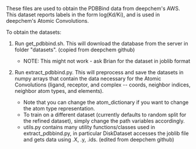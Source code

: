 These files are used to obtain the PDBBind data from deepchem's AWS. This dataset reports labels in the form log(Kd/Ki), and is used in deepchem's Atomic Convolutions. 

To obtain the datasets:

1) Run get_pdbbind.sh. This will download the database from the server in folder "datasets". (copied from deepchem github)
	- NOTE: This might not work - ask Brian for the dataset in joblib format

2) Run extract_pdbbind.py. This will preprocess and save the datasets in numpy arrays that contain the data necessary for the Atomic Convolutions (ligand, receptor, and complex -- coords, neighbor indices, neighbor atom types, and elements). 
	- Note that you can change the atom_dictionary if you want to change the atom type representation.
	- To train on a different dataset (currently defaults to random split for the refined dataset), simply change the path variables accordingly. 
	- utils.py contains many utility functions/classes used in extract_pdbbind.py, in particular DiskDataset accesses the joblib file and gets data using .X, .y, .ids. (edited from deepchem github)
